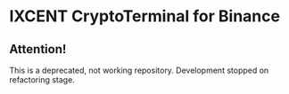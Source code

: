 # IXCENT CryptoTerminal for Binance

## Attention!
This is a deprecated, not working repository. Development stopped on refactoring stage. 
